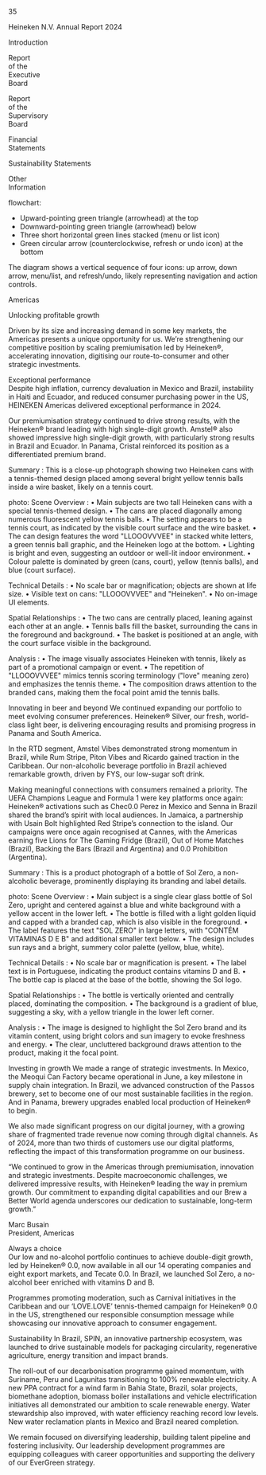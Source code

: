 35 <!-- marginalia, from page 0 (l=0.014,t=0.024,r=0.044,b=0.062), with ID cf29e1a7-46bd-4b81-953f-a1f4c1f4acaa -->

Heineken
N.V.
Annual
Report
2024 <!-- text, from page 0 (l=0.007,t=0.089,r=0.049,b=0.168), with ID 08ba0ddd-6aed-491a-a14b-3d3d7eccf321 -->

Introduction <!-- marginalia, from page 0 (l=0.004,t=0.318,r=0.052,b=0.340), with ID b3abfc02-a2e4-4cd0-93fa-de187e056446 -->

Report  
of the  
Executive  
Board <!-- text, from page 0 (l=0.003,t=0.377,r=0.051,b=0.442), with ID 57f7e0b8-b44e-4053-9e4a-516f75e7b7e8 -->

Report  
of the  
Supervisory  
Board <!-- text, from page 0 (l=0.001,t=0.453,r=0.052,b=0.529), with ID 0a78871d-9365-4518-8739-d3632a300a0c -->

Financial  
Statements <!-- text, from page 0 (l=0.001,t=0.536,r=0.052,b=0.610), with ID 359ff02b-8a7b-48c7-9357-28fd4f8e468a -->

Sustainability
Statements <!-- marginalia, from page 0 (l=0.002,t=0.631,r=0.052,b=0.677), with ID 0d57b2ca-405b-4dfa-84d9-13f97e27105f -->

Other  
Information <!-- marginalia, from page 0 (l=0.001,t=0.701,r=0.053,b=0.761), with ID 26e6495e-8f8d-45b5-a49a-4b5a04295982 -->

flowchart: 
- Upward-pointing green triangle (arrowhead) at the top
- Downward-pointing green triangle (arrowhead) below
- Three short horizontal green lines stacked (menu or list icon)
- Green circular arrow (counterclockwise, refresh or undo icon) at the bottom

The diagram shows a vertical sequence of four icons: up arrow, down arrow, menu/list, and refresh/undo, likely representing navigation and action controls. <!-- marginalia, from page 0 (l=0.000,t=0.793,r=0.052,b=0.963), with ID f5c8c200-611f-470a-9c42-9e76d79ae61c -->

Americas <!-- text, from page 0 (l=0.073,t=0.026,r=0.161,b=0.063), with ID 8ebd739b-9cdb-4d78-8906-9b7db0ae23e8 -->

Unlocking
profitable growth

Driven by its size and increasing
demand in some key markets, the
Americas presents a unique
opportunity for us. We’re strengthening
our competitive position by scaling
premiumisation led by Heineken®,
accelerating innovation, digitising our
route-to-consumer and other strategic
investments. <!-- text, from page 0 (l=0.073,t=0.077,r=0.293,b=0.364), with ID a09215af-68c2-4bb0-bdba-86aefae045e0 -->

Exceptional performance  
Despite high inflation, currency devaluation in Mexico and Brazil, instability in Haiti and Ecuador, and reduced consumer purchasing power in the US, HEINEKEN Americas delivered exceptional performance in 2024. <!-- text, from page 0 (l=0.074,t=0.374,r=0.290,b=0.498), with ID 45749728-374c-4f05-bfa0-3239e4e802d4 -->

Our premiumisation strategy continued to drive strong results, with the Heineken® brand leading with high single-digit growth. Amstel® also showed impressive high single-digit growth, with particularly strong results in Brazil and Ecuador. In Panama, Cristal reinforced its position as a differentiated premium brand. <!-- text, from page 0 (l=0.074,t=0.504,r=0.290,b=0.638), with ID 538d0ade-bca7-45d2-acd4-1636484aee5d -->

Summary : This is a close-up photograph showing two Heineken cans with a tennis-themed design placed among several bright yellow tennis balls inside a wire basket, likely on a tennis court.

photo:
Scene Overview :
  • Main subjects are two tall Heineken cans with a special tennis-themed design.
  • The cans are placed diagonally among numerous fluorescent yellow tennis balls.
  • The setting appears to be a tennis court, as indicated by the visible court surface and the wire basket.
  • The can design features the word "LLOOOVVVEE" in stacked white letters, a green tennis ball graphic, and the Heineken logo at the bottom.
  • Lighting is bright and even, suggesting an outdoor or well-lit indoor environment.
  • Colour palette is dominated by green (cans, court), yellow (tennis balls), and blue (court surface).

Technical Details :
  • No scale bar or magnification; objects are shown at life size.
  • Visible text on cans: "LLOOOVVVEE" and "Heineken".
  • No on-image UI elements.

Spatial Relationships :
  • The two cans are centrally placed, leaning against each other at an angle.
  • Tennis balls fill the basket, surrounding the cans in the foreground and background.
  • The basket is positioned at an angle, with the court surface visible in the background.

Analysis :
  • The image visually associates Heineken with tennis, likely as part of a promotional campaign or event.
  • The repetition of "LLOOOVVVEE" mimics tennis scoring terminology ("love" meaning zero) and emphasizes the tennis theme.
  • The composition draws attention to the branded cans, making them the focal point amid the tennis balls. <!-- figure, from page 0 (l=0.077,t=0.701,r=0.306,b=0.964), with ID 1e177e0a-3697-45a0-9a2a-988a82224e41 -->

Innovating in beer and beyond
We continued expanding our portfolio to meet evolving consumer preferences. Heineken® Silver, our fresh, world-class light beer, is delivering encouraging results and promising progress in Panama and South America. <!-- text, from page 0 (l=0.301,t=0.076,r=0.508,b=0.200), with ID 562baffd-6aca-47f2-8b72-7b36c9b346cd -->

In the RTD segment, Amstel Vibes demonstrated
strong momentum in Brazil, while Rum Stripe, Piton
Vibes and Ricardo gained traction in the Caribbean.
Our non-alcoholic beverage portfolio in Brazil
achieved remarkable growth, driven by FYS, our
low-sugar soft drink. <!-- text, from page 0 (l=0.302,t=0.207,r=0.515,b=0.320), with ID 609359bf-df13-466a-adc0-a85f90a02210 -->

Making meaningful connections with consumers
remained a priority. The UEFA Champions League
and Formula 1 were key platforms once again:
Heineken® activations such as Chec0.0 Perez in
Mexico and Senna in Brazil shared the brand’s spirit
with local audiences. In Jamaica, a partnership with
Usain Bolt highlighted Red Stripe’s connection to the
island. Our campaigns were once again recognised
at Cannes, with the Americas earning five Lions for
The Gaming Fridge (Brazil), Out of Home Matches
(Brazil), Backing the Bars (Brazil and Argentina) and
0.0 Prohibition (Argentina). <!-- text, from page 0 (l=0.302,t=0.327,r=0.518,b=0.551), with ID 0a7d20a0-c087-4771-8c3d-2d1ac1240d80 -->

Summary : This is a product photograph of a bottle of Sol Zero, a non-alcoholic beverage, prominently displaying its branding and label details.

photo:
Scene Overview :
  • Main subject is a single clear glass bottle of Sol Zero, upright and centered against a blue and white background with a yellow accent in the lower left.
  • The bottle is filled with a light golden liquid and capped with a branded cap, which is also visible in the foreground.
  • The label features the text "SOL ZERO" in large letters, with "CONTÉM VITAMINAS D E B" and additional smaller text below.
  • The design includes sun rays and a bright, summery color palette (yellow, blue, white).

Technical Details :
  • No scale bar or magnification is present.
  • The label text is in Portuguese, indicating the product contains vitamins D and B.
  • The bottle cap is placed at the base of the bottle, showing the Sol logo.

Spatial Relationships :
  • The bottle is vertically oriented and centrally placed, dominating the composition.
  • The background is a gradient of blue, suggesting a sky, with a yellow triangle in the lower left corner.

Analysis :
  • The image is designed to highlight the Sol Zero brand and its vitamin content, using bright colors and sun imagery to evoke freshness and energy.
  • The clear, uncluttered background draws attention to the product, making it the focal point. <!-- figure, from page 0 (l=0.307,t=0.570,r=0.502,b=0.816), with ID fbcbf4fe-4938-4690-89e7-4733c25e42a3 -->

Investing in growth
We made a range of strategic investments. In Mexico, the Meoqui Can Factory became operational in June, a key milestone in supply chain integration. In Brazil, we advanced construction of the Passos brewery, set to become one of our most sustainable facilities in the region. And in Panama, brewery upgrades enabled local production of Heineken® to begin. <!-- text, from page 0 (l=0.528,t=0.077,r=0.748,b=0.237), with ID 07ab20e8-09cf-4d7c-bcf8-3d23bebb079b -->

We also made significant progress on our digital journey, with a growing share of fragmented trade revenue now coming through digital channels. As of 2024, more than two thirds of customers use our digital platforms, reflecting the impact of this transformation programme on our business. <!-- text, from page 0 (l=0.528,t=0.243,r=0.743,b=0.358), with ID 627d956a-22f7-4875-9b1e-095b4a9bb0fb -->

“We continued to grow in the Americas through premiumisation, innovation and strategic investments. Despite macroeconomic challenges, we delivered impressive results, with Heineken® leading the way in premium growth. Our commitment to expanding digital capabilities and our Brew a Better World agenda underscores our dedication to sustainable, long-term growth.”

Marc Busain  
President, Americas <!-- text, from page 0 (l=0.532,t=0.379,r=0.745,b=0.816), with ID b4ad6dfc-2477-4e98-afee-8f0c9c2f6d2b -->

Always a choice  
Our low and no-alcohol portfolio continues to achieve double-digit growth, led by Heineken® 0.0, now available in all our 14 operating companies and eight export markets, and Tecate 0.0. In Brazil, we launched Sol Zero, a no-alcohol beer enriched with vitamins D and B. <!-- text, from page 0 (l=0.756,t=0.076,r=0.974,b=0.219), with ID e7486adc-9429-4750-9969-a05db739dbb9 -->

Programmes promoting moderation, such as Carnival initiatives in the Caribbean and our ‘LOVE.LOVE’ tennis-themed campaign for Heineken® 0.0 in the US, strengthened our responsible consumption message while showcasing our innovative approach to consumer engagement. <!-- text, from page 0 (l=0.756,t=0.225,r=0.976,b=0.340), with ID ba6055c4-4d70-4bd4-901b-05ca334b4757 -->

Sustainability
In Brazil, SPIN, an innovative partnership ecosystem, was launched to drive sustainable models for packaging circularity, regenerative agriculture, energy transition and impact brands. <!-- text, from page 0 (l=0.756,t=0.349,r=0.973,b=0.453), with ID f4c9720c-a7fd-4428-a7ce-0d067bd34250 -->

The roll-out of our decarbonisation programme gained momentum, with Suriname, Peru and Lagunitas transitioning to 100% renewable electricity. A new PPA contract for a wind farm in Bahia State, Brazil, solar projects, biomethane adoption, biomass boiler installations and vehicle electrification initiatives all demonstrated our ambition to scale renewable energy. Water stewardship also improved, with water efficiency reaching record low levels. New water reclamation plants in Mexico and Brazil neared completion. <!-- text, from page 0 (l=0.757,t=0.461,r=0.964,b=0.666), with ID 5493bb51-ccdb-472b-8679-7e6c39c92016 -->

We remain focused on diversifying leadership, building talent pipeline and fostering inclusivity. Our leadership development programmes are equipping colleagues with career opportunities and supporting the delivery of our EverGreen strategy. <!-- text, from page 0 (l=0.757,t=0.673,r=0.973,b=0.769), with ID ce0bbab1-4076-4937-bfa4-a83ad8f342d5 -->